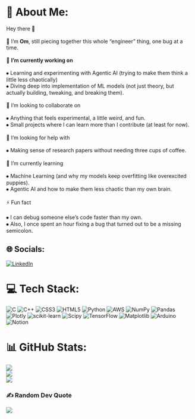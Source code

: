 # 💫 About Me:
Hey there 👋<br><br>🌌 I’m **Om**, still piecing together this whole “engineer” thing, one bug at a time.<br><br>🔭 **I’m currently working on**<br><br>⦁	Learning and experimenting with Agentic AI (trying to make them think a little less chaotically)<br>⦁	Diving deep into implementation of ML models (not just theory, but actually building, tweaking, and breaking them). <br><br>🤝 I’m looking to collaborate on<br><br>⦁	Anything that feels experimental, a little weird, and fun.<br>⦁	Small projects where I can learn more than I contribute (at least for now).<br><br>🙋 I’m looking for help with<br><br>⦁	Making sense of research papers without needing three cups of coffee.<br><br>🌱 I’m currently learning<br><br>⦁	Machine Learning (and why my models keep overfitting like overexcited puppies).<br>⦁	Agentic AI and how to make them less chaotic than my own brain.<br><br>⚡ Fun fact<br><br>⦁	I can debug someone else’s code faster than my own.<br>⦁	Also, I once spent an hour fixing a bug that turned out to be a missing semicolon.


## 🌐 Socials:
[![LinkedIn](https://img.shields.io/badge/LinkedIn-%230077B5.svg?logo=linkedin&logoColor=white)](https://linkedin.com/in/https://www.linkedin.com/in/omkumarjha043) 

# 💻 Tech Stack:
![C](https://img.shields.io/badge/c-%2300599C.svg?style=for-the-badge&logo=c&logoColor=white) ![C++](https://img.shields.io/badge/c++-%2300599C.svg?style=for-the-badge&logo=c%2B%2B&logoColor=white) ![CSS3](https://img.shields.io/badge/css3-%231572B6.svg?style=for-the-badge&logo=css3&logoColor=white) ![HTML5](https://img.shields.io/badge/html5-%23E34F26.svg?style=for-the-badge&logo=html5&logoColor=white) ![Python](https://img.shields.io/badge/python-3670A0?style=for-the-badge&logo=python&logoColor=ffdd54) ![AWS](https://img.shields.io/badge/AWS-%23FF9900.svg?style=for-the-badge&logo=amazon-aws&logoColor=white) ![NumPy](https://img.shields.io/badge/numpy-%23013243.svg?style=for-the-badge&logo=numpy&logoColor=white) ![Pandas](https://img.shields.io/badge/pandas-%23150458.svg?style=for-the-badge&logo=pandas&logoColor=white) ![Plotly](https://img.shields.io/badge/Plotly-%233F4F75.svg?style=for-the-badge&logo=plotly&logoColor=white) ![scikit-learn](https://img.shields.io/badge/scikit--learn-%23F7931E.svg?style=for-the-badge&logo=scikit-learn&logoColor=white) ![Scipy](https://img.shields.io/badge/SciPy-%230C55A5.svg?style=for-the-badge&logo=scipy&logoColor=%white) ![TensorFlow](https://img.shields.io/badge/TensorFlow-%23FF6F00.svg?style=for-the-badge&logo=TensorFlow&logoColor=white) ![Matplotlib](https://img.shields.io/badge/Matplotlib-%23ffffff.svg?style=for-the-badge&logo=Matplotlib&logoColor=black) ![Arduino](https://img.shields.io/badge/-Arduino-00979D?style=for-the-badge&logo=Arduino&logoColor=white) ![Notion](https://img.shields.io/badge/Notion-%23000000.svg?style=for-the-badge&logo=notion&logoColor=white)
# 📊 GitHub Stats:
![](https://github-readme-stats.vercel.app/api?username=PiUnknown&theme=dark&hide_border=false&include_all_commits=false&count_private=false)<br/>
![](https://nirzak-streak-stats.vercel.app/?user=PiUnknown&theme=dark&hide_border=false)<br/>
![](https://github-readme-stats.vercel.app/api/top-langs/?username=PiUnknown&theme=dark&hide_border=false&include_all_commits=false&count_private=false&layout=compact)

### ✍️ Random Dev Quote
![](https://quotes-github-readme.vercel.app/api?type=horizontal&theme=radical)

<!-- Proudly created with GPRM ( https://gprm.itsvg.in ) -->
